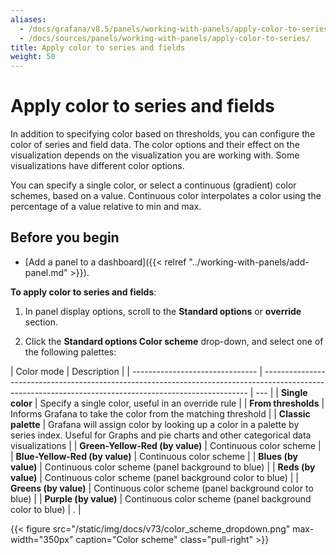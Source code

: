 ```yaml
---
aliases:
  - /docs/grafana/v8.5/panels/working-with-panels/apply-color-to-series/
  - /docs/sources/panels/working-with-panels/apply-color-to-series/
title: Apply color to series and fields
weight: 50
---
```


# Apply color to series and fields

In addition to specifying color based on thresholds, you can configure the color of series and field data. The color options and their effect on the visualization depends on the visualization you are working with. Some visualizations have different color options.

You can specify a single color, or select a continuous (gradient) color schemes, based on a value.
Continuous color interpolates a color using the percentage of a value relative to min and max.

## Before you begin

- [Add a panel to a dashboard]({{< relref "../working-with-panels/add-panel.md" >}}).

**To apply color to series and fields**:

1. In panel display options, scroll to the **Standard options** or **override** section.

1. Click the **Standard options Color scheme** drop-down, and select one of the following palettes:

<div class="clearfix"></div>

| Color mode                      | Description                                                                                                                                              |
| ------------------------------- | -------------------------------------------------------------------------------------------------------------------------------------------------------- | --- |
| **Single color**                | Specify a single color, useful in an override rule                                                                                                       |
| **From thresholds**             | Informs Grafana to take the color from the matching threshold                                                                                            |
| **Classic palette**             | Grafana will assign color by looking up a color in a palette by series index. Useful for Graphs and pie charts and other categorical data visualizations |
| **Green-Yellow-Red (by value)** | Continuous color scheme                                                                                                                                  |
| **Blue-Yellow-Red (by value)**  | Continuous color scheme                                                                                                                                  |
| **Blues (by value)**            | Continuous color scheme (panel background to blue)                                                                                                       |
| **Reds (by value)**             | Continuous color scheme (panel background color to blue)                                                                                                 |
| **Greens (by value)**           | Continuous color scheme (panel background color to blue)                                                                                                 |
| **Purple (by value)**           | Continuous color scheme (panel background color to blue)                                                                                                 | .   |

{{< figure src="/static/img/docs/v73/color_scheme_dropdown.png" max-width="350px" caption="Color scheme" class="pull-right" >}}
